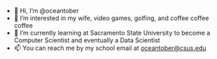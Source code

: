 - 👋 Hi, I’m @oceantober
- 👀 I’m interested in my wife, video games, golfing, and coffee coffee coffee
- 🌱 I’m currently learning at Sacramento State University to become a Computer Scientist and eventually a Data Scientist
- 📫 You can reach me by my school email at oceantober@csus.edu

<!---
oceantober/oceantober is a ✨ special ✨ repository because its `README.md` (this file) appears on your GitHub profile.
You can click the Preview link to take a look at your changes.
--->
